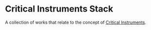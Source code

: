 # Critical Instruments Stack

A collection of works that relate to the concept of [Critical Instruments](https://critical-Instruments.digitalmedia-bremen.de/).
